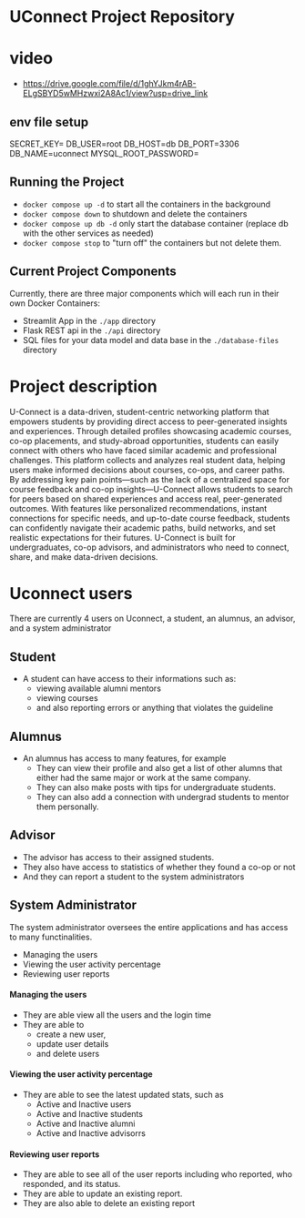 # UConnect Project Repository
# video
- https://drive.google.com/file/d/1ghYJkm4rAB-ELgSBYD5wMHzwxi2A8Ac1/view?usp=drive_link 
## env file setup

SECRET_KEY=<somepassword>
DB_USER=root
DB_HOST=db
DB_PORT=3306
DB_NAME=uconnect
MYSQL_ROOT_PASSWORD=<somepassword>

## Running the Project

- `docker compose up -d` to start all the containers in the background
- `docker compose down` to shutdown and delete the containers
- `docker compose up db -d` only start the database container (replace db with the other services as needed)
- `docker compose stop` to "turn off" the containers but not delete them.

## Current Project Components

Currently, there are three major components which will each run in their own Docker Containers:

- Streamlit App in the `./app` directory
- Flask REST api in the `./api` directory
- SQL files for your data model and data base in the `./database-files` directory

# Project description

U-Connect is a data-driven, student-centric networking platform that empowers students by providing direct access to peer-generated insights and experiences. Through detailed profiles showcasing academic courses, co-op placements, and study-abroad opportunities, students can easily connect with others who have faced similar academic and professional challenges. This platform collects and analyzes real student data, helping users make informed decisions about courses, co-ops, and career paths.
By addressing key pain points—such as the lack of a centralized space for course feedback and co-op insights—U-Connect allows students to search for peers based on shared experiences and access real, peer-generated outcomes. With features like personalized recommendations, instant connections for specific needs, and up-to-date course feedback, students can confidently navigate their academic paths, build networks, and set realistic expectations for their futures. U-Connect is built for undergraduates, co-op advisors, and administrators who need to connect, share, and make data-driven decisions.

# Uconnect users

There are currently 4 users on Uconnect, a student, an alumnus, an advisor, and a system administrator

## Student

- A student can have access to their informations such as:
  - viewing available alumni mentors
  - viewing courses
  - and also reporting errors or anything that violates the guideline

## Alumnus

- An alumnus has access to many features, for example
  - They can view their profile and also get a list of other alumns that either had the same major or work at the same company.
  - They can also make posts with tips for undergraduate students.
  - They can also add a connection with undergrad students to mentor them personally.

## Advisor

- The advisor has access to their assigned students.
- They also have access to statistics of whether they found a co-op or not
- And they can report a student to the system administrators

## System Administrator

The system administrator oversees the entire applications and has access to many functinalities.

- Managing the users
- Viewing the user activity percentage
- Reviewing user reports

#### Managing the users

- They are able view all the users and the login time
- They are able to
  - create a new user,
  - update user details
  - and delete users

#### Viewing the user activity percentage

- They are able to see the latest updated stats, such as
  - Active and Inactive users
  - Active and Inactive students
  - Active and Inactive alumni
  - Active and Inactive advisorrs

#### Reviewing user reports

- They are able to see all of the user reports including who reported, who responded, and its status.
- They are able to update an existing report.
- They are also able to delete an existing report
